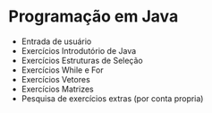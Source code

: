 # Programação em Java

- Entrada de usuário
- Exercícios Introdutório de Java
- Exercícios Estruturas de Seleção
- Exercícios While e For
- Exercícios Vetores
- Exercícios Matrizes
- Pesquisa de exercícios extras (por conta propria)
